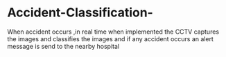 # Accident-Classification-
When accident occurs ,in real time when implemented the CCTV captures the images and classifies the images and if any accident occurs an alert message is send to the nearby hospital
